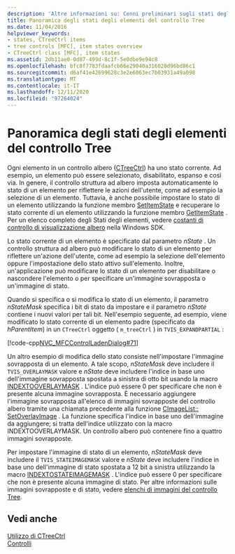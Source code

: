 ```yaml
---
description: 'Altre informazioni su: Cenni preliminari sugli stati degli elementi del controllo Tree'
title: Panoramica degli stati degli elementi del controllo Tree
ms.date: 11/04/2016
helpviewer_keywords:
- states, CTreeCtrl items
- tree controls [MFC], item states overview
- CTreeCtrl class [MFC], item states
ms.assetid: 2db11ae0-0d87-499d-8c1f-5e0dbe9e94c8
ms.openlocfilehash: bfc8f7783fdaafcb66e29040a316028d96bd86c1
ms.sourcegitcommit: d6af41e42699628c3e2e6063ec7b03931a49a098
ms.translationtype: MT
ms.contentlocale: it-IT
ms.lasthandoff: 12/11/2020
ms.locfileid: "97264024"
---
```

# <a name="tree-control-item-states-overview"></a>Panoramica degli stati degli elementi del controllo Tree

Ogni elemento in un controllo albero ([CTreeCtrl](../mfc/reference/ctreectrl-class.md)) ha uno stato corrente. Ad esempio, un elemento può essere selezionato, disabilitato, espanso e così via. In genere, il controllo struttura ad albero imposta automaticamente lo stato di un elemento per riflettere le azioni dell'utente, come ad esempio la selezione di un elemento. Tuttavia, è anche possibile impostare lo stato di un elemento utilizzando la funzione membro [SetItemState](../mfc/reference/ctreectrl-class.md#setitemstate) e recuperare lo stato corrente di un elemento utilizzando la funzione membro [GetItemState](../mfc/reference/ctreectrl-class.md#getitemstate) . Per un elenco completo degli Stati degli elementi, vedere [costanti di controllo di visualizzazione albero](/windows/win32/Controls/tree-view-control-item-states) nella Windows SDK.

Lo stato corrente di un elemento è specificato dal parametro *nState* . Un controllo struttura ad albero può modificare lo stato di un elemento per riflettere un'azione dell'utente, come ad esempio la selezione dell'elemento oppure l'impostazione dello stato attivo sull'elemento. Inoltre, un'applicazione può modificare lo stato di un elemento per disabilitare o nascondere l'elemento o per specificare un'immagine sovrapposta o un'immagine di stato.

Quando si specifica o si modifica lo stato di un elemento, il parametro *nStateMask* specifica i bit di stato da impostare e il parametro *nState* contiene i nuovi valori per tali bit. Nell'esempio seguente, ad esempio, viene modificato lo stato corrente di un elemento padre (specificato da *hParentItem*) in un `CTreeCtrl` oggetto ( `m_treeCtrl` ) in `TVIS_EXPANDPARTIAL` :

[!code-cpp[NVC_MFCControlLadenDialog#71](../mfc/codesnippet/cpp/tree-control-item-states-overview_1.cpp)]

Un altro esempio di modifica dello stato consiste nell'impostare l'immagine sovrapposta di un elemento. A tale scopo, *nStateMask* deve includere il `TVIS_OVERLAYMASK` valore e *nState* deve includere l'indice in base uno dell'immagine sovrapposta spostata a sinistra di otto bit usando la macro [INDEXTOOVERLAYMASK](/windows/win32/api/commctrl/nf-commctrl-indextooverlaymask) . L'indice può essere 0 per specificare che non è presente alcuna immagine sovrapposta. È necessario aggiungere l'immagine sovrapposta all'elenco di immagini sovrapposte del controllo albero tramite una chiamata precedente alla funzione [CImageList:: SetOverlayImage](../mfc/reference/cimagelist-class.md#setoverlayimage) . La funzione specifica l'indice in base uno dell'immagine da aggiungere; si tratta dell'indice utilizzato con la macro INDEXTOOVERLAYMASK. Un controllo albero può contenere fino a quattro immagini sovrapposte.

Per impostare l'immagine di stato di un elemento, *nStateMask* deve includere il `TVIS_STATEIMAGEMASK` valore e *nState* deve includere l'indice in base uno dell'immagine di stato spostata a 12 bit a sinistra utilizzando la macro [INDEXTOSTATEIMAGEMASK](/windows/win32/api/commctrl/nf-commctrl-indextostateimagemask) . L'indice può essere 0 per specificare che non è presente alcuna immagine di stato. Per altre informazioni sulle immagini sovrapposte e di stato, vedere [elenchi di immagini del controllo Tree](../mfc/tree-control-image-lists.md).

## <a name="see-also"></a>Vedi anche

[Utilizzo di CTreeCtrl](../mfc/using-ctreectrl.md)<br/>
[Controlli](../mfc/controls-mfc.md)
